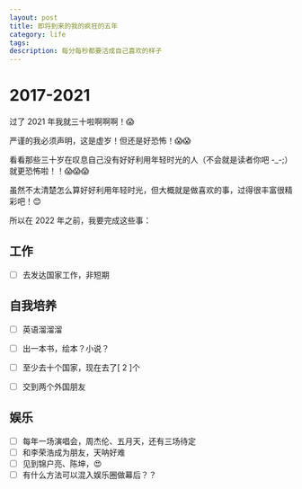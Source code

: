 ```yaml
---
layout: post
title: 即将到来的我的疯狂的五年
category: life
tags: 
description: 每分每秒都要活成自己喜欢的样子
---
```


# 2017-2021
过了 2021 年我就三十啦啊啊啊！😱 

严谨的我必须声明，这是虚岁！但还是好恐怖！😱😱

看看那些三十岁在叹息自己没有好好利用年轻时光的人（不会就是读者你吧 -_-;）就更恐怖啦！！😱😱😱

虽然不太清楚怎么算好好利用年轻时光，但大概就是做喜欢的事，过得很丰富很精彩吧！😊

所以在 2022 年之前，我要完成这些事：

## 工作

- [  ] 去发达国家工作，非短期


## 自我培养

- [  ] 英语溜溜溜
- [  ] 出一本书，绘本？小说？
- [  ] 至少去十个国家，现在去了[ 2 ]个
- [  ] 交到两个外国朋友


## 娱乐

- [  ] 每年一场演唱会，周杰伦、五月天，还有三场待定
- [  ] 和李荣浩成为朋友，天呐好难
- [  ] 见到锦户亮、陈坤，😍
- [  ] 有什么方法可以混入娱乐圈做幕后？？
